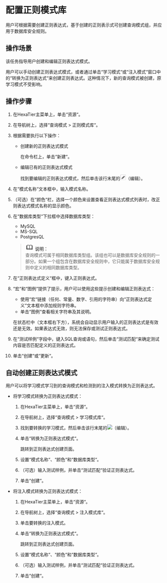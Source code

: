 # 配置正则模式库<a name="ZH-CN_TOPIC_0111166555"></a>

用户可根据需要创建正则表达式，基于创建的正则表示式可创建查询模式组，并应用于数据库安全规则。

## 操作场景<a name="zh-cn_topic_0110574910_section194716441229"></a>

该任务指导用户创建和编辑正则表达式模式。

用户可以手动创建正则表达式模式，或者通过单击“学习模式“或“注入模式“窗口中的“转换为正则表达式“来创建正则表达式。这种情况下，新的查询模式被创建，原学习模式不受影响。

## 操作步骤<a name="zh-cn_topic_0110574910_section942916714238"></a>

1.  在HexaTier主菜单上，单击“资源“。
2.  在导航树上，选择“查询模式 \> 正则模式库“。
3.  根据需要执行以下操作：
    -   创建新的正则表达式模式

        在命令栏上，单击“新建“。

    -   编辑已有的正则表达式模式

        找到要编辑的正则表达式模式，然后单击该行末尾的![](figures/编辑.png)（编辑）。


4.  在“模式名称“文本框中，输入模式名称。
5.  （可选）在“颜色“栏，选择一个颜色来设置查看正则表达式模式列表时，改正则表达式模式名称的显示颜色。
6.  在“数据库类型“下拉框中选择数据库类型：

    -   MySQL
    -   MS-SQL
    -   PostgresQL

    >![](public_sys-resources/icon-note.gif) **说明：**   
    >查询模式可属于相同数据库类型组。该组也可以是数据库安全规则的一部分。如果一个组包含在数据库安全规则中，它只能属于数据库安全规则中定义的相同数据库类型。  

7.  在“正则表达式定义“框中，键入正则表达式。
8.  “宏“和“图例“提供了提示，用户可以使用这些提示创建和编辑正则表达式：

    -   使用“宏“链接（任何、常量、数字、引用的字符串）向“正则表达式定义“文本框中添加规则字符串。
    -   单击“图例“查看相关字符串及其说明。

    在状态栏中（文本框右下方），系统会自动显示用户输入的正则表达式是有效还是无效。如果表达式无效，则无法保存或测试正则表达式。

9.  在“测试样例“字段中，键入SQL查询或语句，然后单击“测试匹配“来确定测试内容是否匹配定义的正则表达式。
10. 单击“创建“或“更新“。

## 自动创建正则表达式模式<a name="zh-cn_topic_0110574910_section1611863916142"></a>

用户可以将学习模式学习到的查询模式和检测到的注入模式转换为正则表达式。

-   将学习模式转换为正则表达式模式：
    1.  在HexaTier主菜单上，单击“资源“。
    2.  在导航树上，选择“查询模式 \> 学习模式库“。
    3.  找到要转换的学习模式，然后单击该行末尾的![](figures/zh-cn_image_0110574939.png)（编辑）。
    4.  单击“转换为正则表达式模式“。

        跳转到正则表达式创建页面。

    5.  设置“模式名称“、“颜色“和“数据库类型“。
    6.  （可选）输入测试样例，并单击“测试匹配“验证正则表达式。
    7.  单击“创建“。

-   将注入模式转换为正则表达式模式：
    1.  在HexaTier主菜单上，单击“资源“。
    2.  在导航树上，选择“查询模式 \> 注入模式库“。
    3.  单击要转换的注入模式。
    4.  单击“转换为正则表达式模式“。

        跳转到正则表达式创建页面。

    5.  设置“模式名称“、“颜色“和“数据库类型“。
    6.  （可选）输入测试样例，并单击“测试匹配“验证正则表达式。
    7.  单击“创建“。


